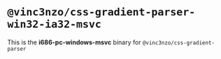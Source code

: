 # `@vinc3nzo/css-gradient-parser-win32-ia32-msvc`

This is the **i686-pc-windows-msvc** binary for `@vinc3nzo/css-gradient-parser`
